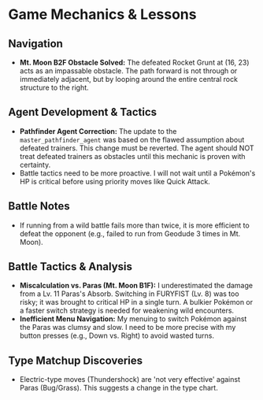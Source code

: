 # Game Mechanics & Lessons

## Navigation
- **Mt. Moon B2F Obstacle Solved:** The defeated Rocket Grunt at (16, 23) acts as an impassable obstacle. The path forward is not through or immediately adjacent, but by looping around the entire central rock structure to the right.
## Agent Development & Tactics
- **Pathfinder Agent Correction:** The update to the `master_pathfinder_agent` was based on the flawed assumption about defeated trainers. This change must be reverted. The agent should NOT treat defeated trainers as obstacles until this mechanic is proven with certainty.
- Battle tactics need to be more proactive. I will not wait until a Pokémon's HP is critical before using priority moves like Quick Attack.

## Battle Notes
- If running from a wild battle fails more than twice, it is more efficient to defeat the opponent (e.g., failed to run from Geodude 3 times in Mt. Moon).

## Battle Tactics & Analysis
- **Miscalculation vs. Paras (Mt. Moon B1F):** I underestimated the damage from a Lv. 11 Paras's Absorb. Switching in FURYFIST (Lv. 8) was too risky; it was brought to critical HP in a single turn. A bulkier Pokémon or a faster switch strategy is needed for weakening wild encounters.
- **Inefficient Menu Navigation:** My menuing to switch Pokémon against the Paras was clumsy and slow. I need to be more precise with my button presses (e.g., Down vs. Right) to avoid wasted turns.

## Type Matchup Discoveries
- Electric-type moves (Thundershock) are 'not very effective' against Paras (Bug/Grass). This suggests a change in the type chart.